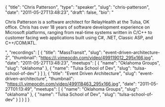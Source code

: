 {
  "title": "Chris Patterson",
  "type": "speaker",
  "slug": "chris-patterson",
  "date": "2011-05-27T13:48:23",
  "draft": false,
  "bio": "<p>Chris Patterson is a software architect for RelayHealth at the Tulsa, OK office. Chris has over 18 years of software development experience on Microsoft platforms, ranging from real-time systems written in C/C++ to customer facing web applications built using C#, .NET, Classic ASP, and C++/COM/ATL.</p>",
  "recordings": [
    {
      "title": "MassTransit",
      "slug": "event-driven-architecture-2",
      "thumbnail": "https://i.vimeocdn.com/video/499119012_295x166.jpg",
      "date": "2011-05-27T13:48:23",
      "meetups": [
        {
          "name": "Oklahoma Groups",
          "slug": "oklahoma"
        },
        {
          "name": "Tulsa School of Dev",
          "slug": "tulsa-school-of-dev"
        }
      ]
    },
    {
      "title": "Event Driven Architecture",
      "slug": "event-driven-architecture",
      "thumbnail": "https://i.vimeocdn.com/video/499118463_295x166.jpg",
      "date": "2011-05-27T01:13:49",
      "meetups": [
        {
          "name": "Oklahoma Groups",
          "slug": "oklahoma"
        },
        {
          "name": "Tulsa School of Dev",
          "slug": "tulsa-school-of-dev"
        }
      ]
    }
  ]
}